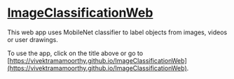 # [ImageClassificationWeb](https://vivektramamoorthy.github.io/ImageClassificationWeb)

This web app uses MobileNet classifier to label objects from images, videos or user drawings. 

To use the app, click on the title above or go to [https://vivektramamoorthy.github.io/ImageClassificationWeb](https://vivektramamoorthy.github.io/ImageClassificationWeb).

